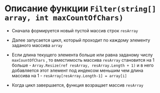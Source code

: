 # Описание функции `Filter(string[] array, int maxCountOfChars)`

* Сначала формируется новый пустой массив строк `resArray` 

* Далее запусается цикл, который проходит по каждому элементу заданого массива `array`

* Если длина текущего элемента больше или равна заданому числу `maxCountOfChars` , то вместимость массива `resArray` становится на 1 больше - `Array.Resize(ref resArray, resArray.Length + 1)` и в него добавляется этот элемент под индексом меньшим чем длина массива на 1 - `resArray[resArray.Length-1] = array[i]`

* Когда цикл завершается, функция возращает массив `resArray`